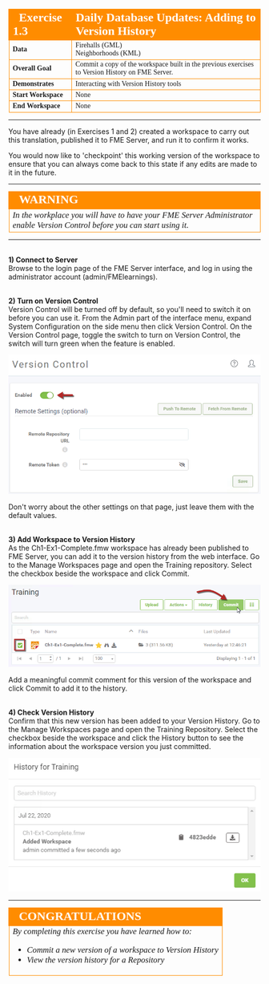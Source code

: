 <!--Exercise Section-->

<table style="border-spacing: 0px;border-collapse: collapse;font-family:serif">
<tr>
<td width=25% style="vertical-align:middle;background-color:darkorange;border: 2px solid darkorange">
<i class="fa fa-cogs fa-lg fa-pull-left fa-fw" style="color:white;padding-right: 12px;vertical-align:text-top"></i>
<span style="color:white;font-size:x-large;font-weight: bold">Exercise 1.3</span>
</td>
<td style="border: 2px solid darkorange;background-color:darkorange;color:white">
<span style="color:white;font-size:x-large;font-weight: bold">Daily Database Updates: Adding to Version History</span>
</td>
</tr>

<tr>
<td style="border: 1px solid darkorange; font-weight: bold">Data</td>
<td style="border: 1px solid darkorange">Firehalls (GML)<br>Neighborhoods (KML)</td>
</tr>

<tr>
<td style="border: 1px solid darkorange; font-weight: bold">Overall Goal</td>
<td style="border: 1px solid darkorange">Commit a copy of the workspace built in the previous exercises to Version History on FME Server.</td>
</tr>

<tr>
<td style="border: 1px solid darkorange; font-weight: bold">Demonstrates</td>
<td style="border: 1px solid darkorange">Interacting with Version History tools</td>
</tr>

<tr>
<td style="border: 1px solid darkorange; font-weight: bold">Start Workspace</td>
<td style="border: 1px solid darkorange">None</td>
</tr>

<tr>
<td style="border: 1px solid darkorange; font-weight: bold">End Workspace</td>
<td style="border: 1px solid darkorange">None</td>
</tr>

</table>

---

You have already (in Exercises 1 and 2) created a workspace to carry out this translation, published it to FME Server, and run it to confirm it works.

You would now like to 'checkpoint' this working version of the workspace to ensure that you can always come back to this state if any edits are made to it in the future.

---

<!--Warning Section-->

<table style="border-spacing: 0px">
<tr>
<td style="vertical-align:middle;background-color:darkorange;border: 2px solid darkorange">
<i class="fa fa-exclamation-triangle fa-lg fa-pull-left fa-fw" style="color:white;padding-right: 12px;vertical-align:text-top"></i>
<span style="color:white;font-size:x-large;font-weight: bold;font-family:serif">WARNING</span>
</td>
</tr>

<tr>
<td style="border: 1px solid darkorange">
<span style="font-family:serif; font-style:italic; font-size:larger">
In the workplace you will have to have your FME Server Administrator enable Version Control before you can start using it.
</span>
</td>
</tr>
</table>

---

<br>**1) Connect to Server**
<br>Browse to the login page of the FME Server interface, and log in using the administrator account (admin/FMElearnings).

<br>**2) Turn on Version Control**
<br>Version Control will be turned off by default, so you'll need to switch it on before you can use it. From the Admin part of the interface menu, expand System Configuration on the side menu then click Version Control. On the Version Control page, toggle the switch to turn on Version Control, the switch will turn green when the feature is enabled.

![](./Images/Img1.230.Ex3.VersionControl.png)

Don't worry about the other settings on that page, just leave them with the default values.

<br>**3) Add Workspace to Version History**
<br>As the Ch1-Ex1-Complete.fmw workspace has already been published to FME Server, you can add it to the version history from the web interface. Go to the Manage Workspaces page and open the Training repository. Select the checkbox beside the workspace and click Commit.

![](./Images/Img1.231.Ex3.CommitFromRepo.png)

Add a meaningful commit comment for this version of the workspace and click Commit to add it to the history.

<br>**4) Check Version History**
<br>Confirm that this new version has been added to your Version History. Go to the Manage Workspaces page and open the Training Repository. Select the checkbox beside the workspace and click the History button to see the information about the workspace version you just committed.

![](./Images/Img1.232.Ex3.ViewHistory.png)

---

<!--Exercise Congratulations Section-->

<table style="border-spacing: 0px">
<tr>
<td style="vertical-align:middle;background-color:darkorange;border: 2px solid darkorange">
<i class="fa fa-thumbs-o-up fa-lg fa-pull-left fa-fw" style="color:white;padding-right: 12px;vertical-align:text-top"></i>
<span style="color:white;font-size:x-large;font-weight: bold;font-family:serif">CONGRATULATIONS</span>
</td>
</tr>

<tr>
<td style="border: 1px solid darkorange">
<span style="font-family:serif; font-style:italic; font-size:larger">
By completing this exercise you have learned how to:
<br>
<ul><li>Commit a new version of a workspace to Version History</li>
<li>View the version history for a Repository</li>
</span>
</td>
</tr>
</table>
